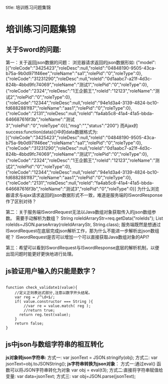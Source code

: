 title: 培训练习问题集锦 

#  培训练习问题集锦 
##  关于Sword的问题: 

第一：关于返回json数据的问题：
浏览器请求返回的json数据形如:
{"model":[{"roleCode":"3425423","roleDesc":null,"roleId":"04848190-9505-43ca-b75a-9b0d971f46ee","roleName":"sa1","rolePid":"0","roleType":0},{"roleCode":"31231290","roleDesc":null,"roleId":"0d1aabc7-a21f-4d3c-824b-4bbd9fc74069","roleName":"测试1","rolePid":"0","roleType":0},{"roleCode":"2324","roleDesc":"1王企鹅王","roleId":"12123","roleName":"测试2","rolePid":"0","roleType":0},{"roleCode":"12344","roleDesc":null,"roleId":"94e1d3a4-3139-4824-bc10-fd6882881f87","roleName":"aas1","rolePid":"0","roleType":0},{"roleCode":"2131","roleDesc":null,"roleId":"fa4ab5c8-41a4-41a5-bbda-646687616f3b","roleName":"测试3","rolePid":"0","roleType":0}],"msg":"","status":"200"}
而Ajax的success:function(data){}中的data数据格式为:[{"roleCode":"3425423","roleDesc":null,"roleId":"04848190-9505-43ca-b75a-9b0d971f46ee","roleName":"sa1","rolePid":"0","roleType":0},{"roleCode":"31231290","roleDesc":null,"roleId":"0d1aabc7-a21f-4d3c-824b-4bbd9fc74069","roleName":"测试1","rolePid":"0","roleType":0},{"roleCode":"2324","roleDesc":"1王企鹅王","roleId":"12123","roleName":"测试2","rolePid":"0","roleType":0},{"roleCode":"12344","roleDesc":null,"roleId":"94e1d3a4-3139-4824-bc10-fd6882881f87","roleName":"aas1","rolePid":"0","roleType":0},{"roleCode":"2131","roleDesc":null,"roleId":"fa4ab5c8-41a4-41a5-bbda-646687616f3b","roleName":"测试3","rolePid":"0","roleType":0}]
为什么浏览器请求与ajax请求返回的json数据形式不一致，难道是服务端的ISwordResponse作了区别对待？

第二：关于服务端ISwordRequest无法以Java数组对象获取传入的json数组参数。
需要手动解析为数组？
String roleIdArraryStr=req.getData("roleIds");
List<String> roleIds=JSON.parseArray(roleIdArraryStr, String.class);
服务端既然是想通过ISwordRequest在底层完成json解析工作，那为什么不能进一步解析出json数组呢？
ISwordRequest是否可以增加一个可以直接获取Java数组对象的API?

第三：希望可以看到ISwordRequest与ISwordResponse底层的解析机制，以便出现问题时能更好更快地进行处理。

##  js验证用户输入的只能是数字？ 
```

function check_validate1(value){
    //定义正则表达式部分,注意以数字开头结尾。
    var reg = /^\d+$/;
    if( value.constructor === String ){
        //var re = value.match( reg );
        //return true;
      return reg.test(value);
    }
    return false;
}

```
##  js中json与数组字符串的相互转化 
**js对象转json字符串:**
方式一:
var jsonText = JSON.stringify(obj);
方式二:
var jsonText=obj.toJSONString();
**js字符串转换为json对象**：
方式一:通过eval() 函数可以将JSON字符串转化为对象
var obj = eval(t3);
方式二:直接将字符串赋值给变量:
var data=jsonText;
方式三:
var obj=JSON.parse(jsonText);

